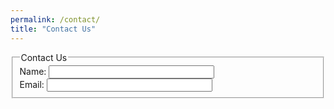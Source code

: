 ```yaml
---
permalink: /contact/
title: "Contact Us"
---
```

<form>
  <fieldset>
    <legend>Contact Us</legend>
    Name: <input type="text" size="30"><br>
    Email: <input type="text" size="30"><br>
  </fieldset>
</form>
